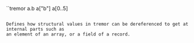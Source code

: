 
``tremor
a.b
a["b"]
a[0..5]
```

Defines how structural values in tremor can be dereferenced to get at internal parts such as
an element of an array, or a field of a record.

